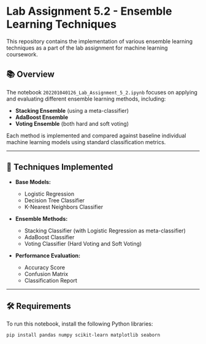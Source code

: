 # Lab Assignment 5.2 - Ensemble Learning Techniques

This repository contains the implementation of various ensemble learning techniques as a part of the lab assignment for machine learning coursework.

## 📚 Overview

The notebook `202201040126_Lab_Assignment_5_2.ipynb` focuses on applying and evaluating different ensemble learning methods, including:

- **Stacking Ensemble** (using a meta-classifier)
- **AdaBoost Ensemble**
- **Voting Ensemble** (both hard and soft voting)

Each method is implemented and compared against baseline individual machine learning models using standard classification metrics.

---

## 🚀 Techniques Implemented

- **Base Models:**
  - Logistic Regression
  - Decision Tree Classifier
  - K-Nearest Neighbors Classifier

- **Ensemble Methods:**
  - Stacking Classifier (with Logistic Regression as meta-classifier)
  - AdaBoost Classifier
  - Voting Classifier (Hard Voting and Soft Voting)

- **Performance Evaluation:**
  - Accuracy Score
  - Confusion Matrix
  - Classification Report

---

## 🛠️ Requirements

To run this notebook, install the following Python libraries:

```bash
pip install pandas numpy scikit-learn matplotlib seaborn
